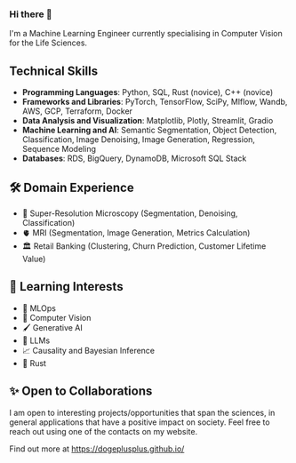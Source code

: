 ### Hi there 👋

I'm a Machine Learning Engineer currently specialising in Computer Vision for the Life Sciences.

## Technical Skills
- **Programming Languages**: Python, SQL, Rust (novice), C++ (novice)
- **Frameworks and Libraries**: PyTorch, TensorFlow, SciPy, Mlflow, Wandb, AWS, GCP, Terraform, Docker
- **Data Analysis and Visualization**: Matplotlib, Plotly, Streamlit, Gradio
- **Machine Learning and AI**: Semantic Segmentation, Object Detection, Classification, Image Denoising, Image Generation, Regression, Sequence Modeling
- **Databases**: RDS, BigQuery, DynamoDB, Microsoft SQL Stack

## 🛠️ Domain Experience
- 🦠 Super-Resolution Microscopy (Segmentation, Denoising, Classification)
- 🫀 MRI (Segmentation, Image Generation, Metrics Calculation)
- 🏛️ Retail Banking (Clustering, Churn Prediction, Customer Lifetime Value)

## 🌱 Learning Interests
- 🚀 MLOps
- 📸 Computer Vision
- 🖌️ Generative AI
- 💬 LLMs
- 📈 Causality and Bayesian Inference
- 🦀 Rust


## ✨ Open to Collaborations
I am open to interesting projects/opportunities that span the sciences, in general applications that have a positive impact on society. Feel free to reach out using one of the contacts on my website.

Find out more at https://dogeplusplus.github.io/

